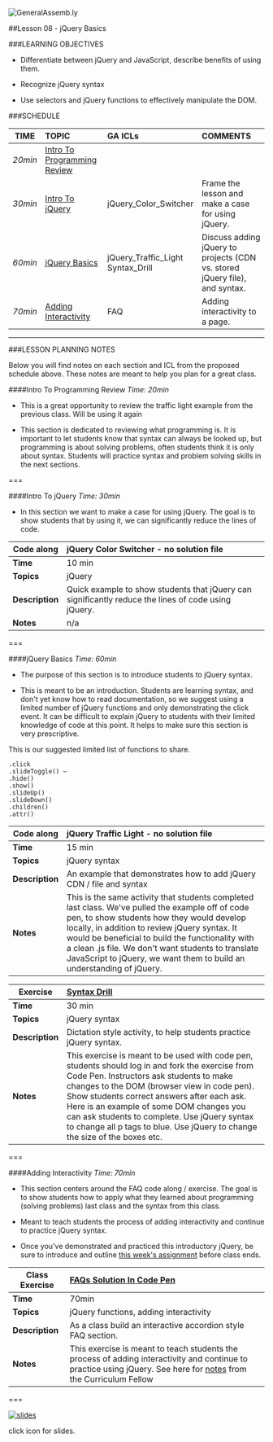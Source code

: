 ![GeneralAssemb.ly](../../img/icons/instr_agenda.png)


##Lesson 08 - jQuery Basics


###LEARNING OBJECTIVES

*	Differentiate between jQuery and JavaScript, describe benefits of using them.

*	Recognize jQuery syntax

*	Use selectors and jQuery functions to effectively manipulate the DOM.


###SCHEDULE

| TIME        | TOPIC| GA ICLs| COMMENTS |
| ------------- |:-------------|:-------------------|:----------------|
| _20min_ | [Intro To Programming Review](https://github.com/generalassembly-studio/FEWD_2.0.0/blob/FEWD_2.0.1/Week_04_Intro_Programming/08_Intro_jQuery/README.md#intro-to-programming-review) | | |
| _30min_ | [Intro To jQuery](https://github.com/generalassembly-studio/FEWD_2.0.0/blob/FEWD_2.0.1/Week_04_Intro_Programming/08_Intro_jQuery/README.md#intro-to-jquery) | jQuery_Color_Switcher| Frame the lesson and make a case for using jQuery. |
| _60min_ | [jQuery Basics](https://github.com/generalassembly-studio/FEWD_2.0.0/blob/FEWD_2.0.1/Week_04_Intro_Programming/08_Intro_jQuery/README.md#jquery-basics) | jQuery_Traffic_Light <br> Syntax_Drill | Discuss adding jQuery to projects (CDN vs. stored jQuery file), and syntax. |
| _70min_ | [Adding Interactivity](https://github.com/generalassembly-studio/FEWD_2.0.0/blob/FEWD_2.0.1/Week_04_Intro_Programming/08_Intro_jQuery/README.md#adding-interactivity) | FAQ | Adding interactivity to a page. |

---

###LESSON PLANNING NOTES

Below you will find notes on each section and ICL from the proposed schedule above. These notes are  meant to help you plan for a great class.


####Intro To Programming Review
_Time: 20min_

*	This is a great opportunity to review the traffic light example from the previous class. Will be using it again

*	This section is dedicated to reviewing what programming is. It is important to let students know that syntax can always be looked up, but programming is about solving problems, often students think it is only about syntax. Students will practice syntax and problem solving skills in the next sections.

===


####Intro To jQuery
_Time: 30min_

*	In this section we want to make a case for using jQuery. The goal is to show students that by using it, we can significantly reduce the lines of code.


| Code along | jQuery Color Switcher - no solution file |
| ------------- |:-------------|
| __Time__ | 10 min|
| __Topics__ | jQuery |
| __Description__| Quick example to show students that jQuery can significantly reduce the lines of code using jQuery.|
| __Notes__| n/a |


===


####jQuery Basics
_Time: 60min_

*	The purpose of this section is to introduce students to jQuery syntax.

* This is meant to be an introduction. Students are learning syntax, and don't yet know how to read documentation, so we suggest using a limited number of jQuery functions and only demonstrating the click event. It can be difficult to explain jQuery to students with their limited knowledge of code at this point. It helps to make sure this section is very prescriptive.

This is our suggested limited list of functions to share.

```
.click
.slideToggle() –
.hide()
.show()
.slideUp()
.slideDown()
.children()
.attr()
```

| Code along | jQuery Traffic Light - no solution file |
| ------------- |:-------------|
| __Time__ | 15 min|
| __Topics__ | jQuery syntax|
| __Description__| An example that demonstrates how to add jQuery CDN / file and syntax |
| __Notes__| This is the same activity that students completed last class. We've pulled the example off of code pen, to show students how they would develop locally, in addition to review jQuery syntax. It would be beneficial to build the functionality with a clean .js file. We don't want students to translate JavaScript to jQuery, we want them to build an understanding of jQuery.|


| Exercise | [Syntax Drill](http://codepen.io/GeneralAssembly/pen/EAubl?editors=110) |
| ------------- |:-------------|
| __Time__ | 30 min|
| __Topics__ | jQuery syntax|
| __Description__| Dictation style activity, to help students practice jQuery syntax. |
| __Notes__| This exercise is meant to be used with code pen, students should log in and fork the exercise from Code Pen. Instructors ask students to make changes to the DOM (browser view in code pen). Show students correct answers after each ask. Here is an example of some DOM changes you can ask students to complete. Use jQuery syntax to change all p tags to blue. Use jQuery to change the size of the boxes etc. |

===

####Adding Interactivity
_Time: 70min_

*	This section centers around the FAQ code along / exercise. The goal is to show students how to apply what they learned about programming (solving problems) last class and the syntax from this class.

*	Meant to teach students the process of adding interactivity and continue to practice jQuery syntax.

* Once you've demonstrated and practiced this introductory jQuery, be sure to introduce and outline [this week's assignment](../AssignmentREVISED) before class ends.

| Class Exercise |[FAQs Solution In Code Pen](http://codepen.io/nevan/pen/mKzvs) |
| ------------- |:-------------|
| __Time__ | 70min |
| __Topics__ | jQuery functions, adding interactivity|
| __Description__|As a class build an interactive accordion style FAQ section. |
| __Notes__| This exercise is meant to teach students the process of adding interactivity and continue to practice using jQuery. See here for [notes](solution/notes_from_the_curriculum_fellow.md) from the Curriculum Fellow |


===


[![slides](../../img/icons/slides.png)](slides.md)

click icon for slides.
